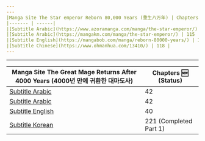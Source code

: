 ```yaml
---
---
|Manga Site The Star emperor Reborn 80,000 Years (重生八万年) | Chapters <md>:new:</md> (Status) |
|------- | ------|
|[Subtitle Arabic](https://www.azoramanga.com/manga/the-star-emperor/) | 115 |
|[Subtitle Arabic](https://mangakm.com/manga/the-star-emperor/) | 115 |
|[Subtitle English](https://mangabob.com/manga/reborn-80000-years/) | 117 |
|[Subtitle Chinese](https://www.ohmanhua.com/13410/) | 118 |
---
```

---
|Manga Site The Great Mage Returns After 4000 Years (4000년 만에 귀환한 대마도사) | Chapters <md>:new:</md> (Status) |
|------ | -----|
|[Subtitle Arabic](https://www.azoramanga.com/manga/the-great-mage-returns-after-4000-years/) | 42 |
|[Subtitle Arabic](https://mangalek.com/manga/the-great-mage-returns-after-4000-years/) | 42 |
|[Subtitle English](https://toonily.net/manga/the-great-mage-returns-after-4000-years/) | 40 |
|[Subtitle Korean](https://page.kakao.com/home?seriesId=50621874&page=1) | 221 (Completed Part 1) |

<!--[Subtitle Korean](https://namu.wiki/w/4000%EB%85%84%20%EB%A7%8C%EC%97%90%20%EA%B7%80%ED%99%98%ED%95%9C%20%EB%8C%80%EB%A7%88%EB%8F%84%EC%82%AC)-->
<!--<div align="center">-->
